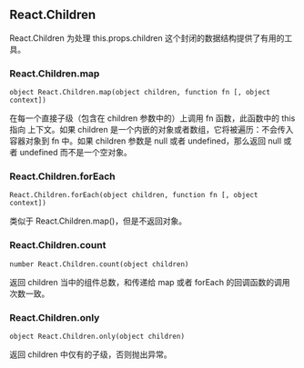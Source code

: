 React.Children
---

React.Children 为处理 this.props.children 这个封闭的数据结构提供了有用的工具。

### React.Children.map
```
object React.Children.map(object children, function fn [, object context])
```

在每一个直接子级（包含在 children 参数中的）上调用 fn 函数，此函数中的 this 指向 上下文。如果 children 是一个内嵌的对象或者数组，它将被遍历：不会传入容器对象到 fn 中。如果 children 参数是 null 或者 undefined，那么返回 null 或者 undefined 而不是一个空对象。


### React.Children.forEach
```
React.Children.forEach(object children, function fn [, object context])
```

类似于 React.Children.map()，但是不返回对象。


### React.Children.count
```
number React.Children.count(object children)
```

返回 children 当中的组件总数，和传递给 map 或者 forEach 的回调函数的调用次数一致。


### React.Children.only
```
object React.Children.only(object children)
```
返回 children 中仅有的子级，否则抛出异常。